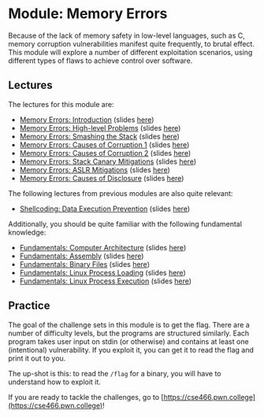 # Module: Memory Errors

Because of the lack of memory safety in low-level languages, such as C, memory corruption vulnerabilities manifest quite frequently, to brutal effect.
This module will explore a number of different exploitation scenarios, using different types of flaws to achieve control over software.

## Lectures

The lectures for this module are:

- [Memory Errors: Introduction](https://youtu.be/z_XOhfsVKnU) (slides [here](https://docs.google.com/presentation/d/10cq3gCAvYjh_fzqiLLc1hCyqchux7x8pcskk6xGdVL8/edit#slide=id.p))
- [Memory Errors: High-level Problems](https://youtu.be/4PJvcZZIyT8) (slides [here](https://docs.google.com/presentation/d/1umxk_Gq_yGeCcBEz9toQ6Wil8G1bmK3NdrkFITadPhs/edit#slide=id.p))
- [Memory Errors: Smashing the Stack](https://youtu.be/PVx1hUlMxtQ) (slides [here](https://docs.google.com/presentation/d/1_Zs7s7O_VqXd8prv0GIjUT993qL3KgjVby8qC0Ixs_w/edit#slide=id.p))
- [Memory Errors: Causes of Corruption 1](https://www.youtube.com/watch?v=u80_j06HkpM) (slides [here](https://docs.google.com/presentation/d/1N5ybP1-SyU-PbQKMBRfFdNntbLPCOkROOybf_ZYBBBI/edit#slide=id.p))
- [Memory Errors: Causes of Corruption 2](https://www.youtube.com/watch?v=fVa2xahshik) (slides [here](https://docs.google.com/presentation/d/1N5ybP1-SyU-PbQKMBRfFdNntbLPCOkROOybf_ZYBBBI/edit#slide=id.p))
- [Memory Errors: Stack Canary Mitigations](https://youtu.be/55zWlEFflgE) (slides [here](https://docs.google.com/presentation/d/19bO811-RSjez-E8zGMJYvUwFi5jW-vRTv19z1g8ZT3I/edit#slide=id.p))
- [Memory Errors: ASLR Mitigations](https://youtu.be/SBqERAbDdAk) (slides [here](https://docs.google.com/presentation/d/1EOUvQsDsk5eg1Ysq9Us-CnLgCOP5IRIR8P6FThBVeGo/edit#slide=id.p))
- [Memory Errors: Causes of Disclosure](https://youtu.be/S9IIGVK6K0I) (slides [here](https://docs.google.com/presentation/d/1Qonbh98U_s3aN9Ut0dgdHFnm_ymb9e2yUqT6bkY4FbU/edit#slide=id.p))

The following lectures from previous modules are also quite relevant:

- [Shellcoding: Data Execution Prevention](https://www.youtube.com/watch?v=GH4NBLtPmyo) (slides [here](https://docs.google.com/presentation/d/1tH6jbnpX2_T5ZeDzZBfpLZ-ngpIZp3g25PPQaTr52JU/edit#slide=id.g6c717ad36e_1_0))

Additionally, you should be quite familiar with the following fundamental knowledge:

- [Fundamentals: Computer Architecture](https://www.youtube.com/watch?v=9jc0eSnrzF4) (slides [here](https://docs.google.com/presentation/d/1sVyPL92gbzg_it9aIeC-CjXtF2tpvAmZTKjWc-SlU0c/edit?usp=sharing))
- [Fundamentals: Assembly](https://www.youtube.com/watch?v=ImdnOGNZflU) (slides [here](https://docs.google.com/presentation/d/1pN0nuhQIhn92QBitMznFNSRABDkMtbUW4MEJBYFwtwM/edit?usp=sharing))
- [Fundamentals: Binary Files](https://www.youtube.com/watch?v=nKqFeYJ483U) (slides [here](https://docs.google.com/presentation/d/1wrX8tvwaxIEk5hx4OtQmPqps-MScIaDO-9bTKQqr8vI/edit?usp=sharing))
- [Fundamentals: Linux Process Loading](https://www.youtube.com/watch?v=kUMCAzSOY-o) (slides [here](https://docs.google.com/presentation/d/1TwM5WLWnTqrNkpXjGKkaXYbKZEpatEQYA7ckBVXAOhs/edit?usp=sharing))
- [Fundamentals: Linux Process Execution](https://www.youtube.com/watch?v=Vtb5wIlthRg) (slides [here](https://docs.google.com/presentation/d/1ezY9Q8I0tzDD-7ZDXMbQM5RQ7z1dvB9-U_nDEhc6qdE/edit#slide=id.g8a9f5b81a5_0_0))


## Practice

The goal of the challenge sets in this module is to get the flag.
There are a number of difficulty levels, but the programs are structured similarly.
Each program takes user input on stdin (or otherwise) and contains at least one (intentional) vulnerability.
If you exploit it, you can get it to read the flag and print it out to you.

The up-shot is this: to read the `/flag` for a binary, you will have to understand how to exploit it.

If you are ready to tackle the challenges, go to [https://cse466.pwn.college](https://cse466.pwn.college)!
